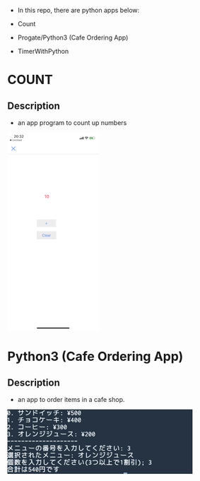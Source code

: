 - In this repo, there are python apps below:  	
  
-   Count 	
- 	Progate/Python3 	(Cafe Ordering App)
- 	TimerWithPython


# COUNT

## Description
- an app program to count up numbers

![PNG](IMG_0145.PNG)

# Python3 (Cafe Ordering App)

## Description
- an app to order items in a cafe shop.

![PNG](cafe_order.png)


